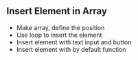 ## Insert Element in Array

* Make array, define the position
* Use loop to insert the element
* Insert element with text input and button
* Insert element with by default function